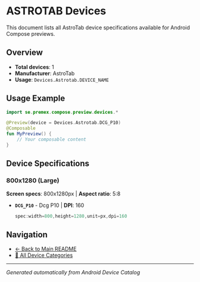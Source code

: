 # ASTROTAB Devices

This document lists all AstroTab device specifications available for Android Compose previews.

## Overview

- **Total devices**: 1
- **Manufacturer**: AstroTab
- **Usage**: `Devices.Astrotab.DEVICE_NAME`

## Usage Example

```kotlin
import se.premex.compose.preview.devices.*

@Preview(device = Devices.Astrotab.DCG_P10)
@Composable
fun MyPreview() {
    // Your composable content
}
```

## Device Specifications

### 800x1280 (Large)

**Screen specs**: 800x1280px | **Aspect ratio**: 5:8

- **`DCG_P10`** - Dcg P10 | **DPI**: 160
  ```kotlin
  spec:width=800,height=1280,unit=px,dpi=160
  ```

## Navigation

- [← Back to Main README](../../README.md)
- [📱 All Device Categories](../README.md)

---
*Generated automatically from Android Device Catalog*
